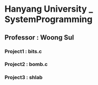 # Hanyang University _ SystemProgramming

## Professor :  Woong Sul

### Project1 : bits.c

### Project2 : bomb.c

### Project3 : shlab
